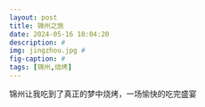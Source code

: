 ```yaml
---
layout: post
title: 锦州之旅
date: 2024-05-16 10:04:20
description: #
img: jingzhou.jpg #
fig-caption: #
tags: [锦州,烧烤]
---
```

锦州让我吃到了真正的梦中烧烤，一场愉快的吃完盛宴

